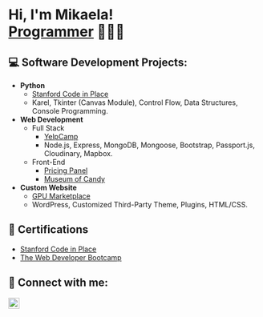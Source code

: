 <h1>Hi, I'm Mikaela! <br/><a href="https://github.com/mikaebal">Programmer</a> 👩🏻‍💻<a href="https://www.linkedin.com"></a></h1>

<h2>💻 Software Development Projects:</h2>

- <b>Python</b>
  - [Stanford Code in Place](https://github.com/mikaebal/stanford/tree/main/Week7-Final-Project)
  - Karel, Tkinter (Canvas Module), Control Flow, Data Structures, Console Programming.
- <b>Web Development</b>
  - Full Stack 
    - [YelpCamp](https://udemy.com)
    -  Node.js, Express, MongoDB, Mongoose, Bootstrap, Passport.js, Cloudinary, Mapbox.
  - Front-End 
    - [Pricing Panel](https://udemy.com)
    - [Museum of Candy](https://udemy.com)
- <b>Custom Website</b>
  - [GPU Marketplace](https://siliconseconds.com)
  - WordPress, Customized Third-Party Theme, Plugins, HTML/CSS.

 
<h2>📃 Certifications</h2>

- [Stanford Code in Place](https://codeinplace.stanford.edu/cip3/certificate/clr2kv)
- [The Web Developer Bootcamp](https://udemy.com)

 


<h2> 📱 Connect with me:</h2>

[<img align="left" alt="linkedin | LinkedIn" width="22px" src="https://cdn.jsdelivr.net/npm/simple-icons@v3/icons/linkedin.svg" />][linkedin]

[linkedin]: https://linkedin.com
